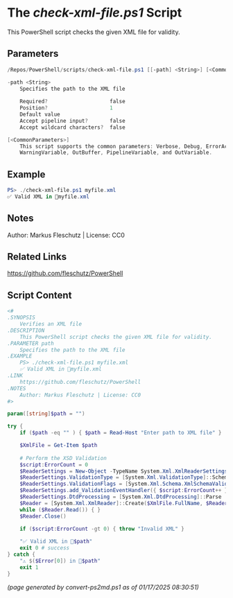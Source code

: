 The *check-xml-file.ps1* Script
===========================

This PowerShell script checks the given XML file for validity.

Parameters
----------
```powershell
/Repos/PowerShell/scripts/check-xml-file.ps1 [[-path] <String>] [<CommonParameters>]

-path <String>
    Specifies the path to the XML file
    
    Required?                    false
    Position?                    1
    Default value                
    Accept pipeline input?       false
    Accept wildcard characters?  false

[<CommonParameters>]
    This script supports the common parameters: Verbose, Debug, ErrorAction, ErrorVariable, WarningAction, 
    WarningVariable, OutBuffer, PipelineVariable, and OutVariable.
```

Example
-------
```powershell
PS> ./check-xml-file.ps1 myfile.xml
✅ Valid XML in 📄myfile.xml

```

Notes
-----
Author: Markus Fleschutz | License: CC0

Related Links
-------------
https://github.com/fleschutz/PowerShell

Script Content
--------------
```powershell
<#
.SYNOPSIS
	Verifies an XML file
.DESCRIPTION
	This PowerShell script checks the given XML file for validity.
.PARAMETER path
	Specifies the path to the XML file
.EXAMPLE
	PS> ./check-xml-file.ps1 myfile.xml
	✅ Valid XML in 📄myfile.xml
.LINK
	https://github.com/fleschutz/PowerShell
.NOTES
	Author: Markus Fleschutz | License: CC0
#>

param([string]$path = "")

try {
	if ($path -eq "" ) { $path = Read-Host "Enter path to XML file" }

	$XmlFile = Get-Item $path
	
	# Perform the XSD Validation
	$script:ErrorCount = 0
	$ReaderSettings = New-Object -TypeName System.Xml.XmlReaderSettings
	$ReaderSettings.ValidationType = [System.Xml.ValidationType]::Schema
	$ReaderSettings.ValidationFlags = [System.Xml.Schema.XmlSchemaValidationFlags]::ProcessInlineSchema -bor [System.Xml.Schema.XmlSchemaValidationFlags]::ProcessSchemaLocation
	$ReaderSettings.add_ValidationEventHandler({ $script:ErrorCount++ })
	$ReaderSettings.DtdProcessing = [System.Xml.DtdProcessing]::Parse
	$Reader = [System.Xml.XmlReader]::Create($XmlFile.FullName, $ReaderSettings)
	while ($Reader.Read()) { }
	$Reader.Close()
	
	if ($script:ErrorCount -gt 0) {	throw "Invalid XML" } 

	"✅ Valid XML in 📄$path"
	exit 0 # success
} catch {
	"⚠️ $($Error[0]) in 📄$path"
	exit 1
}
```

*(page generated by convert-ps2md.ps1 as of 01/17/2025 08:30:51)*
